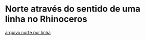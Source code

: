 # Norte através do sentido de uma linha no Rhinoceros

[arquivo norte por linha](./norte_por_linha.gh)